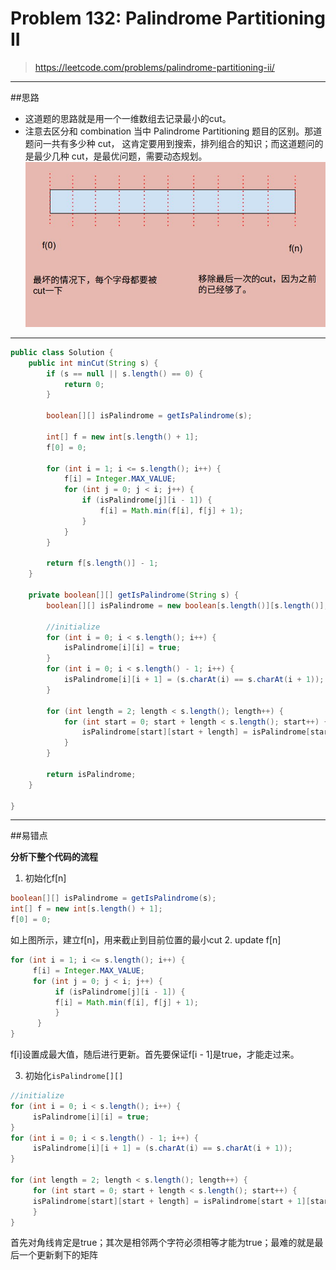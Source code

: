 # Problem 132: Palindrome Partitioning II


> https://leetcode.com/problems/palindrome-partitioning-ii/

-----------------------------------------------
##思路
* 这道题的思路就是用一个一维数组去记录最小的cut。
* 注意去区分和 combination 当中 Palindrome Partitioning 题目的区别。那道题问一共有多少种 cut， 这肯定要用到搜索，排列组合的知识；而这道题问的是最少几种 cut，是最优问题，需要动态规划。 
 ![](minCut_0.jpg)

-------------------------------------------------
```java
public class Solution {
    public int minCut(String s) {
        if (s == null || s.length() == 0) {
            return 0;
        }
        
        boolean[][] isPalindrome = getIsPalindrome(s);
        
        int[] f = new int[s.length() + 1];
        f[0] = 0;
        
        for (int i = 1; i <= s.length(); i++) {
            f[i] = Integer.MAX_VALUE;
            for (int j = 0; j < i; j++) {
                if (isPalindrome[j][i - 1]) {
                    f[i] = Math.min(f[i], f[j] + 1);
                }
            }
        }
        
        return f[s.length()] - 1;
    }
    
    private boolean[][] getIsPalindrome(String s) {
        boolean[][] isPalindrome = new boolean[s.length()][s.length()];
        
        //initialize
        for (int i = 0; i < s.length(); i++) {
            isPalindrome[i][i] = true;
        }
        for (int i = 0; i < s.length() - 1; i++) {
            isPalindrome[i][i + 1] = (s.charAt(i) == s.charAt(i + 1));
        }
        
        for (int length = 2; length < s.length(); length++) {
            for (int start = 0; start + length < s.length(); start++) {
                isPalindrome[start][start + length] = isPalindrome[start + 1][start + length - 1] && s.charAt(start) == s.charAt(start + length);
            }
        }
        
        return isPalindrome;
    } 
    
}
```

------------------------------------------------
##易错点

**分析下整个代码的流程**

1. 初始化f[n]
```java
boolean[][] isPalindrome = getIsPalindrome(s);       
int[] f = new int[s.length() + 1];
f[0] = 0;
```
如上图所示，建立f[n]，用来截止到目前位置的最小cut
2. update f[n]
```java
for (int i = 1; i <= s.length(); i++) {
     f[i] = Integer.MAX_VALUE;
     for (int j = 0; j < i; j++) {
          if (isPalindrome[j][i - 1]) {
          f[i] = Math.min(f[i], f[j] + 1);
          }
      }
}
```
f[i]设置成最大值，随后进行更新。首先要保证f[i - 1]是true，才能走过来。

3. 初始化```isPalindrome[][]```

```java
//initialize
for (int i = 0; i < s.length(); i++) {
     isPalindrome[i][i] = true;
}
for (int i = 0; i < s.length() - 1; i++) {
     isPalindrome[i][i + 1] = (s.charAt(i) == s.charAt(i + 1));
}
        
for (int length = 2; length < s.length(); length++) {
     for (int start = 0; start + length < s.length(); start++) {
     isPalindrome[start][start + length] = isPalindrome[start + 1][start + length - 1] && s.charAt(start) == s.charAt(start + length);
     }
}
```
首先对角线肯定是true；其次是相邻两个字符必须相等才能为true；最难的就是最后一个更新剩下的矩阵





























